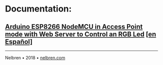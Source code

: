 # Documentation:

## [Arduino ESP8266 NodeMCU in Access Point mode with Web Server to Control an RGB Led](https://nelbren.com/en/arduino/Arduino_ESP8266_NodeMCU_in_mode_Access_Point_with_Web_Server_to_Control_an_Led_RGB//) [\[en Español\]](https://nelbren.com/es/arduino/Arduino_ESP8266_NodeMCU_in_mode_Access_Point_with_Web_Server_to_Control_an_Led_RGB/)

<hr class="small">

Nelbren&nbsp;&bull;&nbsp;2018&nbsp;&bull;&nbsp;<a href="">nelbren.com</a>
